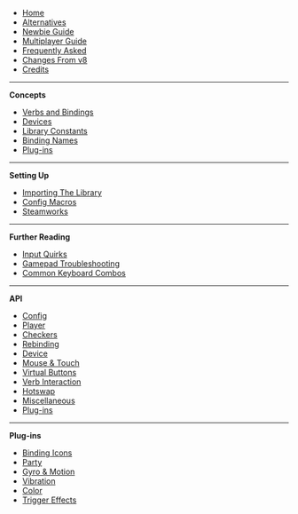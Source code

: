 - [Home](README)
- [Alternatives](Alternatives)
- [Newbie Guide](Newbie-Guide)
- [Multiplayer Guide](Multiplayer-Guide)
- [Frequently Asked](Frequently-Asked)
- [Changes From v8](Changes-from-v8)
- [Credits](Credits)

---

**Concepts**

- [Verbs and Bindings](Verbs-and-Bindings)
- [Devices](Devices)
- [Library Constants](Library-Constants)
- [Binding Names](Binding-Names)
- [Plug-ins](Plug-ins)

---

**Setting Up**

- [Importing The Library](Importing-The-Library)
- [Config Macros](Config-Macros)
- [Steamworks](Steamworks)

---

**Further Reading**

- [Input Quirks](Input-Quirks)
- [Gamepad Troubleshooting](Gamepad-Troubleshooting)
- [Common Keyboard Combos](Common-Keyboard-Combos)

---

**API**

- [Config](Functions-(Config))
- [Player](Functions-(Player))
- [Checkers](Functions-(Checkers))
- [Rebinding](Functions-(Rebinding))
- [Device](Functions-(Device))
- [Mouse & Touch](Functions-(Mouse-Touch))
- [Virtual Buttons](Functions-(Virtual-Buttons))
- [Verb Interaction](Functions-(Verb-Interaction))
- [Hotswap](Functions-(Hotswap))
- [Miscellaneous](Functions-(Miscellaneous))
- [Plug-ins](Functions-(Plug-ins))

---

**Plug-ins**

- [Binding Icons](Plug-in-Binding-Icons)
- [Party](Plug-in-Party)
- [Gyro & Motion](Plug-in-Gyro-Motion)
- [Vibration](Plug-in-Vibration)
- [Color](Plug-in-Color)
- [Trigger Effects](Plug-in-Trigger-Effects)